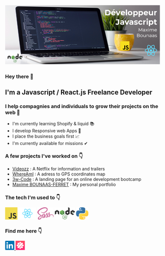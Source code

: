# [![Maxime Bounaas Header](https://github.com/MaximeBF2000/MaximeBF2000/blob/master/github_banner.png)](https://maxime-bounaas.netlify.app/)

### Hey there 👋

## I'm a Javascript / React.js Freelance Developer
### I help compagnies and individuals to grow their projects on the web 🚀

- I'm currently learning Shopify & liquid 📚
- I develop Responsive web Apps 📱
- I place the business goals first 📈  
- I'm currently available for missions ✔

### A few projects I've worked on 👇
- [Videozz](https://videozz.netlify.app/) : A Netflix for information and trailers
- [WhereAmI](https://where-i-am.netlify.app/) : A adress to GPS coordinates map
- [3w-Code](https://3w-code.netlify.app/) : A landing page for an online development bootcamp
- [Maxime BOUNAAS-FERRET](https://maxime-bounaas.netlify.app/) : My personal portfolio

### The tech I'm used to 👇
<a> <img height="40" src="https://github.com/MaximeBF2000/MaximeBF2000/blob/master/jsLogo.png" /> </a>
<a> <img height="40" src="https://github.com/MaximeBF2000/MaximeBF2000/blob/master/reactLogo.png" /> </a>
<a> <img height="40" src="https://github.com/MaximeBF2000/MaximeBF2000/blob/master/sassLogo.png" /> </a>
<a> <img height="40" src="https://github.com/MaximeBF2000/MaximeBF2000/blob/master/nodejsLogo.png" /> </a>
<a> <img height="40" src="https://github.com/MaximeBF2000/MaximeBF2000/blob/master/pythonLogo.png" /> </a>

### Find me here 👇
<a target="_blank" href="https://www.linkedin.com/in/maximebounaasferret/"> <img height="30" src="https://github.com/MaximeBF2000/MaximeBF2000/blob/master/social_linkedin.png" /> </a>
<a target="_blank" href="https://www.malt.fr/profile/maximebounaas"> <img height="30" src="https://github.com/MaximeBF2000/MaximeBF2000/blob/master/social_malt.png" /> </a>

